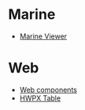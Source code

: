 
# Marine
- [Marine Viewer](https://heosd.github.io/marineviewer/)

# Web
- [Web components](https://heosd.github.io/wc/)
- [HWPX Table](https://heosd.github.io/hwpx/)
